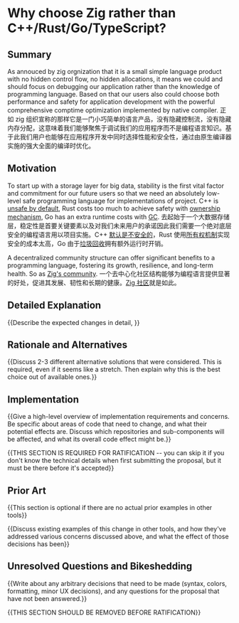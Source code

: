 # Why choose Zig rather than C++/Rust/Go/TypeScript?

## Summary

As annouced by zig orgnization that it is a small simple language product with no hidden control flow, no hidden allocations, it means we could and should focus on debugging our application rather than the knowledge of programming language. Based on that our users also could choose both performance and safety for application development with the powerful comprehensive comptime optimization implemented by native compiler.
正如 zig 组织宣称的那样它是一门小巧简单的语言产品，没有隐藏控制流，没有隐藏内存分配，这意味着我们能够聚焦于调试我们的应用程序而不是编程语言知识。基于此我们用户也能够在应用程序开发中同时选择性能和安全性，通过由原生编译器实施的强大全面的编译时优化。

## Motivation

To start up with a storage layer for big data, stability is the first vital factor and commitment for our future users so that we need an absolutely low-level safe programming language for implementations of project. C++ is [unsafe by default](https://safecpp.org/draft.html#:~:text=C%2B%2B%E2%80%99s%20are%20unsafe%20by%20default), Rust costs too much to achieve safety with [ownership mechanism](https://doc.rust-lang.org/book/ch04-01-what-is-ownership.html), Go has an extra runtime costs with [GC](https://tip.golang.org/doc/gc-guide#Understanding_costs).
去起始于一个大数据存储层，稳定性是首要关键要素以及对我们未来用户的承诺因此我们需要一个绝对底层安全的编程语言用以项目实施。C++ [默认是不安全的](https://safecpp.org/draft.html#:~:text=C%2B%2B%E2%80%99s%20are%20unsafe%20by%20default)，Rust 使用[所有权机制](https://doc.rust-lang.org/book/ch04-01-what-is-ownership.html)实现安全的成本太高，Go 由于[垃圾回收](https://tip.golang.org/doc/gc-guide#Understanding_costs)拥有额外运行时开销。

A decentralized community structure can offer significant benefits to a programming language, fostering its growth, resilience, and long-term health. So as [Zig's community](https://github.com/ziglang/zig/wiki/Community).
一个去中心化社区结构能够为编程语言提供显著的好处，促进其发展、韧性和长期的健康。[Zig 社区](https://github.com/ziglang/zig/wiki/Community)就是如此。


## Detailed Explanation

{{Describe the expected changes in detail, }}

## Rationale and Alternatives

{{Discuss 2-3 different alternative solutions that were considered. This is required, even if it seems like a stretch. Then explain why this is the best choice out of available ones.}}

## Implementation

{{Give a high-level overview of implementation requirements and concerns. Be specific about areas of code that need to change, and what their potential effects are. Discuss which repositories and sub-components will be affected, and what its overall code effect might be.}}

{{THIS SECTION IS REQUIRED FOR RATIFICATION -- you can skip it if you don't know the technical details when first submitting the proposal, but it must be there before it's accepted}}

## Prior Art

{{This section is optional if there are no actual prior examples in other tools}}

{{Discuss existing examples of this change in other tools, and how they've addressed various concerns discussed above, and what the effect of those decisions has been}}

## Unresolved Questions and Bikeshedding

{{Write about any arbitrary decisions that need to be made (syntax, colors, formatting, minor UX decisions), and any questions for the proposal that have not been answered.}}

{{THIS SECTION SHOULD BE REMOVED BEFORE RATIFICATION}}
